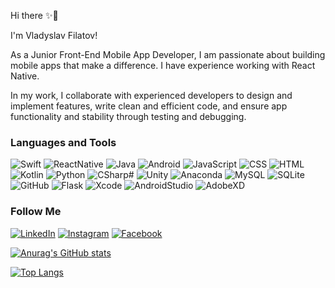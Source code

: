 Hi there ✨🚀

I'm Vladyslav Filatov!

As a Junior Front-End Mobile App Developer, I am passionate about building mobile apps that make a difference. I have experience working with React Native.

In my work, I collaborate with experienced developers to design and implement features, write clean and efficient code, and ensure app functionality and stability through testing and debugging.


### Languages and Tools

![Swift](https://img.shields.io/badge/swift-F05138?style=for-the-badge&logo=swift&logoColor=white)
![ReactNative](https://img.shields.io/badge/reactnative-61DAFB?style=for-the-badge&logo=React&logoColor=white)
![Java](https://img.shields.io/badge/Java-FF1B00?style=for-the-badge&logo=Java&logoColor=white)
![Android](https://img.shields.io/badge/Android-3DDC84?style=for-the-badge&logo=Android&logoColor=white)
![JavaScript](https://img.shields.io/badge/JavaScript-F7DF1E?style=for-the-badge&logo=JavaScript&logoColor=white)
![CSS](https://img.shields.io/badge/CSS-1572B6?style=for-the-badge&logo=css3&logoColor=white)
![HTML](https://img.shields.io/badge/HTML-E34F26?style=for-the-badge&logo=html5&logoColor=white)
![Kotlin](https://img.shields.io/badge/Kotlin-7F52FF?style=for-the-badge&logo=Kotlin&logoColor=white)
![Python](https://img.shields.io/badge/Python-3776AB?style=for-the-badge&logo=Python&logoColor=white)
![CSharp#](https://img.shields.io/badge/CSharp-239120?style=for-the-badge&logo=CSharp&logoColor=white)
![Unity](https://img.shields.io/badge/Unity-8A8A8A?style=for-the-badge&logo=Unity&logoColor=white)
![Anaconda](https://img.shields.io/badge/Anaconda-44A833?style=for-the-badge&logo=Anaconda&logoColor=white)
![MySQL](https://img.shields.io/badge/MySQL-4479A1?style=for-the-badge&logo=MySQL&logoColor=white)
![SQLite](https://img.shields.io/badge/SQLite-003B57?style=for-the-badge&logo=SQLite&logoColor=white)
![GitHub](https://img.shields.io/badge/GitHub-181717?style=for-the-badge&logo=GitHub&logoColor=white)
![Flask](https://img.shields.io/badge/Flask-000000?style=for-the-badge&logo=Flask&logoColor=white)
![Xcode](https://img.shields.io/badge/Xcode-147EFB?style=for-the-badge&logo=Xcode&logoColor=white)
![AndroidStudio](https://img.shields.io/badge/AndroidStudio-3DDC84?style=for-the-badge&logo=AndroidStudio&logoColor=white)
![AdobeXD](https://img.shields.io/badge/AdobeXD-FF61F6?style=for-the-badge&logo=AdobeXD&logoColor=white)

### Follow Me

[![LinkedIn](https://img.shields.io/badge/LinkedIn-00BCF9?style=for-the-badge&logo=LinkedIn&logoColor=white)](https://www.linkedin.com/in/vladyslav-filatov-71671619a/)
[![Instagram](https://img.shields.io/badge/Instagram-DE0000?style=for-the-badge&logo=Instagram&logoColor=white)](https://www.instagram.com/v.l.a.d.f.i.l.a.t.o.v/)
[![Facebook](https://img.shields.io/badge/Facebook-0043C8?style=for-the-badge&logo=Facebook&logoColor=white)](https://www.facebook.com/profile.php?id=100005000891924)

[![Anurag's GitHub stats](https://github-readme-stats.vercel.app/api?username=VladyslavFilatov&show_icons=true&theme=midnight-purple)](https://github.com/anuraghazra/github-readme-stats)

[![Top Langs](https://github-readme-stats.vercel.app/api/top-langs/?username=VladyslavFilatov&theme=midnight-purple)](https://github.com/anuraghazra/github-readme-stats)










<!---
VladyslavFilatov/VladyslavFilatov is a ✨ special ✨ repository because its `README.md` (this file) appears on your GitHub profile.
You can click the Preview link to take a look at your changes.
--->
